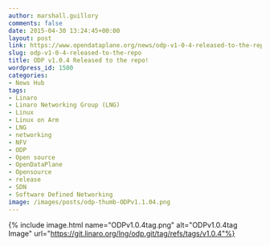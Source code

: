 ```yaml
---
author: marshall.guillory
comments: false
date: 2015-04-30 13:24:45+00:00
layout: post
link: https://www.opendataplane.org/news/odp-v1-0-4-released-to-the-repo/
slug: odp-v1-0-4-released-to-the-repo
title: ODP v1.0.4 Released to the repo!
wordpress_id: 1500
categories:
- News Hub
tags:
- Linaro
- Linaro Networking Group (LNG)
- Linux
- Linux on Arm
- LNG
- networking
- NFV
- ODP
- Open source
- OpenDataPlane
- Opensource
- release
- SDN
- Software Defined Networking
image: /images/posts/odp-thumb-ODPv1.1.04.png
---
```


{% include image.html name="ODPv1.0.4tag.png" alt="ODPv1.0.4tag Image" url="https://git.linaro.org/lng/odp.git/tag/refs/tags/v1.0.4"%}
